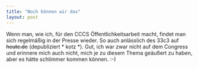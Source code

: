 ```yaml
---
title: "Noch können wir das"
layout: post
---
```

Wenn man, wie ich, für den CCCS Öffentlichkeitsarbeit macht, findet man sich regelmäßig in der Presse wieder. 
So auch anlässlich des 33c3 auf <strike>heute.de</strike> (depubliziert * kotz *).
Gut, ich war zwar nicht auf dem Congress und erinnere mich auch nicht, mich je zu diesem Thema geäußert zu haben, aber es hätte schlimmer kommen können. :-)
